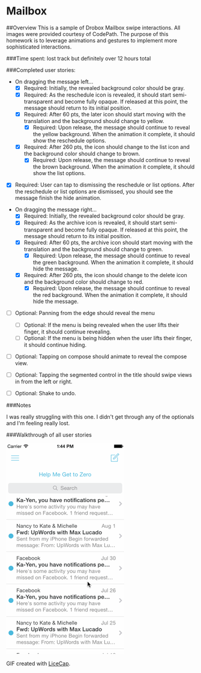 # Mailbox 
##Overview
This is a sample of Drobox Mailbox swipe interactions. All images were provided courtesy of CodePath. The purpose of this homework is to leverage animations and gestures to implement more sophisticated interactions. 

###Time spent: 
lost track but definitely over 12 hours total

###Completed user stories:

* On dragging the message left...
  * [x] Required: Initially, the revealed background color should be gray.
  * [x] Required: As the reschedule icon is revealed, it should start semi-transparent and become fully opaque. If released at this point, the message should return to its initial position.
  * [x] Required: After 60 pts, the later icon should start moving with the translation and the background should change to yellow.
    * [x] Required: Upon release, the message should continue to reveal the yellow background. When the animation it complete, it should show the reschedule options.
  * [x] Required: After 260 pts, the icon should change to the list icon and the background color should change to brown.
    * [x] Required: Upon release, the message should continue to reveal the brown background. When the animation it complete, it should show the list options.
* [x] Required: User can tap to dismissing the reschedule or list options. After the reschedule or list options are dismissed, you should see the message finish the hide animation.
* On dragging the message right...
	* [x] Required: Initially, the revealed background color should be gray.
	* [x] Required: As the archive icon is revealed, it should start semi-transparent and become fully opaque. If released at this point, the message should return to its initial position.
	* [x] Required: After 60 pts, the archive icon should start moving with the translation and the background should change to green.
		* [x] Required: Upon release, the message should continue to reveal the green background. When the animation it complete, it should hide the message.
	* [x] Required: After 260 pts, the icon should change to the delete icon and the background color should change to red.
		* [x] Required: Upon release, the message should continue to reveal the red background. When the animation it complete, it should hide the message.

* [ ] Optional: Panning from the edge should reveal the menu
  * [ ] Optional: If the menu is being revealed when the user lifts their finger, it should continue revealing.
  * [ ] Optional: If the menu is being hidden when the user lifts their finger, it should continue hiding.
* [ ] Optional: Tapping on compose should animate to reveal the compose view.
* [ ] Optional: Tapping the segmented control in the title should swipe views in from the left or right.
* [ ] Optional: Shake to undo.


###Notes

I was really struggling with this one. I didn't get through any of the optionals and I'm feeling really lost.

###Walkthrough of all user stories

![Video Walkthrough](mailbox-animation.gif)

GIF created with [LiceCap](http://www.cockos.com/licecap/).
